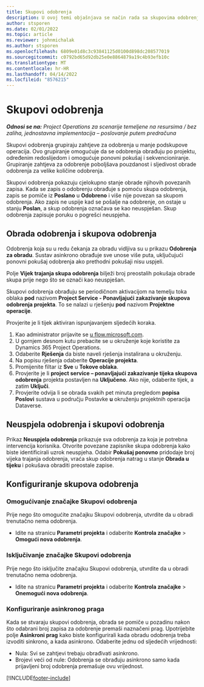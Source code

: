 ```yaml
---
title: Skupovi odobrenja
description: U ovoj temi objašnjava se način rada sa skupovima odobrenja, zahtjevima i podskupovima tih operacija.
author: stsporen
ms.date: 02/01/2022
ms.topic: article
ms.reviewer: johnmichalak
ms.author: stsporen
ms.openlocfilehash: 6809e01d8c3c93841125d0100d898dc208577019
ms.sourcegitcommit: c0792bd65d92db25e0e8864879a19c4b93efb10c
ms.translationtype: MT
ms.contentlocale: hr-HR
ms.lasthandoff: 04/14/2022
ms.locfileid: "8576215"
---
```

# <a name="approval-sets"></a>Skupovi odobrenja

_**Odnosi se na:** Project Operations za scenarije temeljene na resursima / bez zaliha, jednostavna implementacija – poslovanje putem predračuna_

Skupovi odobrenja grupiraju zahtjeve za odobrenja u manje podskupove operacija. Ovo grupiranje omogućuje da se odobrenja obrađuju po projektu, određenim redoslijedom i omogućuje ponovni pokušaj i sekvencioniranje. Grupiranje zahtjeva za odobrenje poboljšava pouzdanost i sljedivost obrade odobrenja za velike količine odobrenja.

Skupovi odobrenja pokazuju cjelokupno stanje obrade njihovih povezanih zapisa. Kada se zapis o odobrenju obrađuje s pomoću skupa odobrenja, zapis se pomiče iz **Poslano** u **Odobreno** i više nije povezan sa skupom odobrenja. Ako zapis ne uspije kad se pošalje na odobrenje, on ostaje u stanju **Poslan**, a skup odobrenja označava se kao neuspješan. Skup odobrenja zapisuje poruku o pogrešci neuspjeha.

## <a name="processing-approvals-and-approval-sets"></a>Obrada odobrenja i skupova odobrenja
Odobrenja koja su u redu čekanja za obradu vidljiva su u prikazu **Odobrenja za obradu**. Sustav asinkrono obrađuje sve unose više puta, uključujući ponovni pokušaj odobrenja ako prethodni pokušaji nisu uspjeli.

Polje **Vijek trajanja skupa odobrenja** bilježi broj preostalih pokušaja obrade skupa prije nego što se označi kao neuspješan.

Skupovi odobrenja obrađuju se periodičnom aktivacijom na temelju toka oblaka **pod** nazivom **Project Service - Ponavljajući zakazivanje skupova odobrenja projekta**. To se nalazi u rješenju **pod** nazivom **Projektne operacije**. 

Provjerite je li tijek aktiviran ispunjavanjem sljedećih koraka.

1. Kao administrator prijavite se [u flow.microsoft.com](https://powerautomate.microsoft.com).
2. U gornjem desnom kutu prebacite se u okruženje koje koristite za Dynamics 365 Project Operations.
3. Odaberite **Rješenja** da biste naveli rješenja instalirana u okruženju.
4. Na popisu rješenja odaberite **Operacije projekta**.
5. Promijenite filtar iz **Sve** u **Tokove oblaka**.
6. Provjerite je li **project service – ponavljajući zakazivanje tijeka skupova odobrenja** projekta postavljen na **Uključeno**. Ako nije, odaberite tijek, a zatim **Uključi**.
7. Provjerite odvija li se obrada svakih pet minuta pregledom **popisa Poslovi** sustava u području Postavke **u** okruženju projektnih operacija Dataverse.

## <a name="failed-approvals-and-approval-sets"></a>Neuspjela odobrenja i skupovi odobrenja
Prikaz **Neuspjela odobrenja** prikazuje sva odobrenja za koja je potrebna intervencija korisnika. Otvorite povezane zapisnike skupa odobrenja kako biste identificirali uzrok neuspjeha.
Odabir **Pokušaj ponovno** pridodaje broj vijeka trajanja odobrenja, vraća skup odobrenja natrag u stanje **Obrada u tijeku** i pokušava obraditi preostale zapise.

## <a name="configure-approval-sets"></a>Konfiguriranje skupova odobrenja

### <a name="enable-the-approval-sets-feature"></a>Omogućivanje značajke Skupovi odobrenja
Prije nego što omogućite značajku Skupovi odobrenja, utvrdite da u obradi trenutačno nema odobrenja.

- Idite na stranicu **Parametri projekta** i odaberite **Kontrola značajke** > **Omogući nova odobrenja**.

### <a name="turn-off-the-approval-sets-feature"></a>Isključivanje značajke Skupovi odobrenja
Prije nego što isključite značajku Skupovi odobrenja, utvrdite da u obradi trenutačno nema odobrenja.

- Idite na stranicu **Parametri projekta** i odaberite **Kontrola značajke** > **Onemogući nova odobrenja**.

### <a name="configuring-the-asynchronous-threshold"></a>Konfiguriranje asinkronog praga 
Kada se stvaraju skupovi odobrenja, obrada se pomiče u pozadinu nakon što odabrani broj zapisa za odobrenje premaši naznačeni prag. Upotrijebite polje **Asinkroni prag** kako biste konfigurirali kada obradu odobrenja treba izvoditi sinkrono, a kada asinkrono. Odaberite jednu od sljedećih vrijednosti:

  - Nula: Svi se zahtjevi trebaju obrađivati asinkrono. 
  - Brojevi veći od nule: Odobrenja se obrađuju asinkrono samo kada prijavljeni broj odobrenja premašuje ovu vrijednost.

[!INCLUDE[footer-include](../includes/footer-banner.md)]
